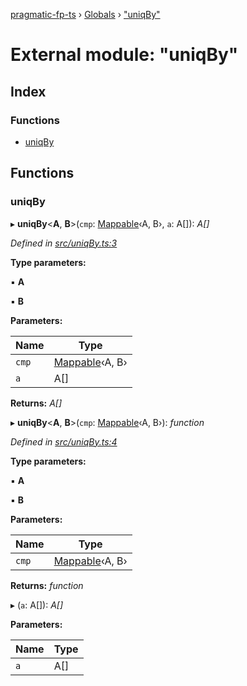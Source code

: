 [pragmatic-fp-ts](../README.md) › [Globals](../globals.md) › ["uniqBy"](_uniqby_.md)

# External module: "uniqBy"

## Index

### Functions

* [uniqBy](_uniqby_.md#uniqby)

## Functions

###  uniqBy

▸ **uniqBy**<**A**, **B**>(`cmp`: [Mappable](_types_.md#mappable)‹A, B›, `a`: A[]): *A[]*

*Defined in [src/uniqBy.ts:3](https://github.com/hermann-p/pragmatic-fp-ts/blob/472cce0/src/uniqBy.ts#L3)*

**Type parameters:**

▪ **A**

▪ **B**

**Parameters:**

Name | Type |
------ | ------ |
`cmp` | [Mappable](_types_.md#mappable)‹A, B› |
`a` | A[] |

**Returns:** *A[]*

▸ **uniqBy**<**A**, **B**>(`cmp`: [Mappable](_types_.md#mappable)‹A, B›): *function*

*Defined in [src/uniqBy.ts:4](https://github.com/hermann-p/pragmatic-fp-ts/blob/472cce0/src/uniqBy.ts#L4)*

**Type parameters:**

▪ **A**

▪ **B**

**Parameters:**

Name | Type |
------ | ------ |
`cmp` | [Mappable](_types_.md#mappable)‹A, B› |

**Returns:** *function*

▸ (`a`: A[]): *A[]*

**Parameters:**

Name | Type |
------ | ------ |
`a` | A[] |
